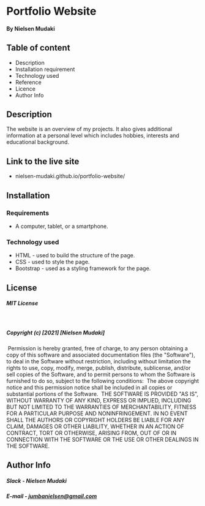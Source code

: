 # Portfolio Website

#### By Nielsen Mudaki
## Table of content
* Description
* Installation requirement
* Technology used
* Reference
* Licence
* Author Info

## Description
The website is an overview of my projects. It also gives additional information at a personal level which includes hobbies, interests and educational background.

## Link to the live site
* nielsen-mudaki.github.io/portfolio-website/

## Installation

### Requirements
* A computer, tablet, or a smartphone.

### Technology used
* HTML - used to build the structure of the page.
* CSS - used to style the page.
* Bootstrap - used as a styling framework for the page.

## License
##### MIT License
​
##### Copyright (c) [2021] [Nielsen Mudaki]
​
Permission is hereby granted, free of charge, to any person obtaining a copy
of this software and associated documentation files (the "Software"), to deal
in the Software without restriction, including without limitation the rights
to use, copy, modify, merge, publish, distribute, sublicense, and/or sell
copies of the Software, and to permit persons to whom the Software is
furnished to do so, subject to the following conditions:
​
The above copyright notice and this permission notice shall be included in all
copies or substantial portions of the Software.
​
THE SOFTWARE IS PROVIDED "AS IS", WITHOUT WARRANTY OF ANY KIND, EXPRESS OR
IMPLIED, INCLUDING BUT NOT LIMITED TO THE WARRANTIES OF MERCHANTABILITY,
FITNESS FOR A PARTICULAR PURPOSE AND NONINFRINGEMENT. IN NO EVENT SHALL THE
AUTHORS OR COPYRIGHT HOLDERS BE LIABLE FOR ANY CLAIM, DAMAGES OR OTHER
LIABILITY, WHETHER IN AN ACTION OF CONTRACT, TORT OR OTHERWISE, ARISING FROM,
OUT OF OR IN CONNECTION WITH THE SOFTWARE OR THE USE OR OTHER DEALINGS IN THE
SOFTWARE.

## Author Info
##### Slack - Nielsen Mudaki
##### E-mail - jumbanielsen@gmail.com